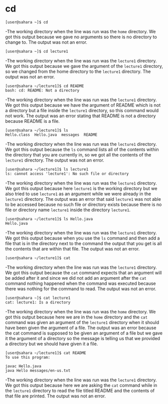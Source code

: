  # cd
```
[user@sahara ~]$ cd
```
-The working directory when the line was run was the `home` directory.
We got this output because we gave no arguments so there is no directory to change to.
The output was not an error.

```
[user@sahara ~]$ cd lecture1
```
-The working directory when the line was run was the `lecture1` directory.
We got this output because we gave the argument of the `lecture1` directory, so we changed from the home directory to the `lecture1` directory.
The output was not an error.

```
[user@sahara ~/lecture1]$ cd README
bash: cd: README: Not a directory
```

-The working directory when the line was run was the `lecture1` directory.
We got this output because we have the argument of README which is not a directory but a file inside the `lecture1` directory, so this command would not work.
The output was an error stating that README is not a directory because README is a file.



```
[user@sahara ~/lecture1]$ ls
Hello.class  Hello.java  messages  README
```
-The working directory when the line was run was the `lecture1` directory.
We got this output because the `ls` command lists all of the contents within the directory that you are currently in, so we got all the contents of the `lecture1` directory.
The output was not an error.

```
[user@sahara ~/lecture1]$ ls lecture1
ls: cannot access 'lecture1': No such file or directory
```
-The working directory when the line was run was the `lecture1` directory.
We got this output because here `lecture1` is the working directory but we also tried to use `lecture1` as an argument while we were already in the `lecture1` directory.
The output was an error that said `lecture1` was not able to be accessed because no such file or directory exists because there is no file or directory name `lecture1` inside the directory `lecture1`.

```
[user@sahara ~/lecture1]$ ls Hello.java
Hello.java
```
-The working directory when the line was run was the `lecture1` directory.
We got this output because when you use the `ls` command and then add a file that is in the directory next to the command the output that you get is all the contents that are within that file.
The output was not an error.





```
[user@sahara ~/lecture1]$ cat
```
-The working directory when the line was run was the `lecture1` directory.
We got this output because the `cat` command expects that an argument will be added after it and since we did not add an argument after the `cat` command nothing happened when the command was executed because there was nothing for the command to read.
The output was not an error.

```
[user@sahara ~]$ cat lecture1
cat: lecture1: Is a directory
```

-The working directory when the line was run was the `home` directory. We got this output because here we are in the `home` directory and the `cat` command was given an argument of the `lecture1` directory when it should have been given the argument of a file. The output was an error because the cat command is supposed to be given an argument of a file but we gave it the argument of a directory so the message is telling us that we provided a directory but we should have given it a file.


```
[user@sahara ~/lecture1]$ cat README
To use this program:

javac Hello.java
java Hello messages/en-us.txt
```         

-The working directory when the line was run was the `lecture1` directory. 
We got this output because here we are asking the `cat` command while in the `lecture1` directory to read the file titled README and the contents of that file are printed.
The output was not an error.

